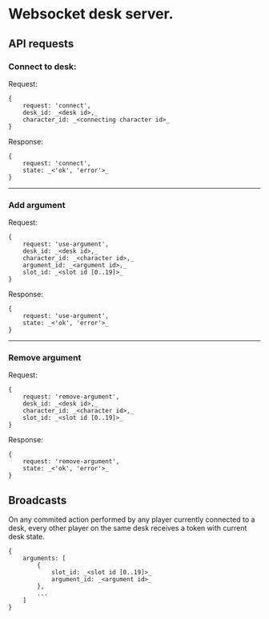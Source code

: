 # Websocket desk server. 

## API requests

### Connect to desk: 

Request:
```
{
    request: 'connect',
    desk_id: _<desk id>,_
    character_id: _<connecting character id>_
}
```
Response: 
```
{
    request: 'connect',
    state: _<'ok', 'error'>_
}
```

***

### Add argument

Request:
```
{
    request: 'use-argument',
    desk_id: _<desk id>,_
    character_id: _<character id>,_
    argument_id: _<argument id>,_
    slot_id: _<slot id [0..19]>_
}
```
Response: 
```
{
    request: 'use-argument',
    state: _<'ok', 'error'>_
}
```

***

### Remove argument

Request:
```
{
    request: 'remove-argument',
    desk_id: _<desk id>,_
    character_id: _<character id>,_
    slot_id: _<slot id [0..19]>_
}
```
Response: 
```
{
    request: 'remove-argument',
    state: _<'ok', 'error'>_
}
```

## Broadcasts
On any commited action performed by any player currently connected to a desk, every other player on the same desk receives a token with current desk state.
```
{
    arguments: [
        { 
            slot_id: _<slot id [0..19]>_
            argument_id: _<argument id>_
        },
        ...
    ]
}
```
